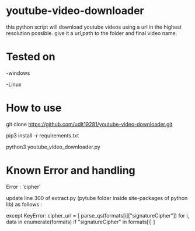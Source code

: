 # youtube-video-downloader
this python script will download youtube videos using a url in the highest resolution possible. give it a url,path to the folder and final video name.

# Tested on
-windows

-Linux

# How to use

git clone https://github.com/udit19281/youtube-video-downloader.git

pip3 install -r requirements.txt

python3 youtube_video_downloader.py

# Known Error and handling

Error : 'cipher'

update line 300 of extract.py (pytube folder inside site-packages of python lib) as follows :

except KeyError:
cipher_url = [
parse_qs(formats[i]["signatureCipher"]) for i, data in enumerate(formats) if "signatureCipher" in formats[i]
]




